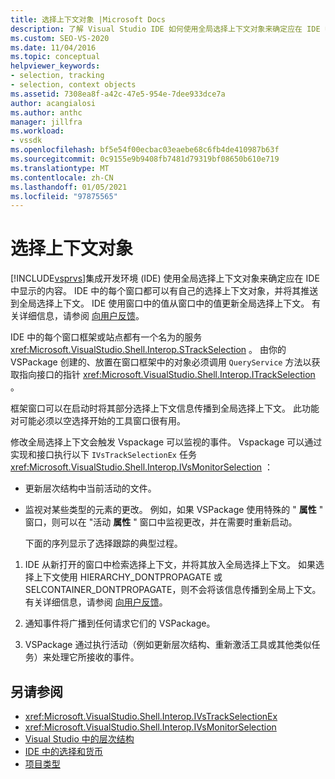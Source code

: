 ```yaml
---
title: 选择上下文对象 |Microsoft Docs
description: 了解 Visual Studio IDE 如何使用全局选择上下文对象来确定应在 IDE 中显示的内容。
ms.custom: SEO-VS-2020
ms.date: 11/04/2016
ms.topic: conceptual
helpviewer_keywords:
- selection, tracking
- selection, context objects
ms.assetid: 7308ea8f-a42c-47e5-954e-7dee933dce7a
author: acangialosi
ms.author: anthc
manager: jillfra
ms.workload:
- vssdk
ms.openlocfilehash: bf5e54f00ecbac03eaebe68c6fb4de410987b63f
ms.sourcegitcommit: 0c9155e9b9408fb7481d79319bf08650b610e719
ms.translationtype: MT
ms.contentlocale: zh-CN
ms.lasthandoff: 01/05/2021
ms.locfileid: "97875565"
---
```

# <a name="selection-context-objects"></a>选择上下文对象
[!INCLUDE[vsprvs](../../code-quality/includes/vsprvs_md.md)]集成开发环境 (IDE) 使用全局选择上下文对象来确定应在 IDE 中显示的内容。 IDE 中的每个窗口都可以有自己的选择上下文对象，并将其推送到全局选择上下文。 IDE 使用窗口中的值从窗口中的值更新全局选择上下文。 有关详细信息，请参阅 [向用户反馈](../../extensibility/internals/feedback-to-the-user.md)。

 IDE 中的每个窗口框架或站点都有一个名为的服务 <xref:Microsoft.VisualStudio.Shell.Interop.STrackSelection> 。 由你的 VSPackage 创建的、放置在窗口框架中的对象必须调用 `QueryService` 方法以获取指向接口的指针 <xref:Microsoft.VisualStudio.Shell.Interop.ITrackSelection> 。

 框架窗口可以在启动时将其部分选择上下文信息传播到全局选择上下文。 此功能对可能必须以空选择开始的工具窗口很有用。

 修改全局选择上下文会触发 Vspackage 可以监视的事件。 Vspackage 可以通过实现和接口执行以下 `IVsTrackSelectionEx` 任务 <xref:Microsoft.VisualStudio.Shell.Interop.IVsMonitorSelection> ：

- 更新层次结构中当前活动的文件。

- 监视对某些类型的元素的更改。 例如，如果 VSPackage 使用特殊的 " **属性** " 窗口，则可以在 "活动 **属性** " 窗口中监视更改，并在需要时重新启动。

  下面的序列显示了选择跟踪的典型过程。

1. IDE 从新打开的窗口中检索选择上下文，并将其放入全局选择上下文。 如果选择上下文使用 HIERARCHY_DONTPROPAGATE 或 SELCONTAINER_DONTPROPAGATE，则不会将该信息传播到全局上下文。 有关详细信息，请参阅 [向用户反馈](../../extensibility/internals/feedback-to-the-user.md)。

2. 通知事件将广播到任何请求它们的 VSPackage。

3. VSPackage 通过执行活动（例如更新层次结构、重新激活工具或其他类似任务）来处理它所接收的事件。

## <a name="see-also"></a>另请参阅
- <xref:Microsoft.VisualStudio.Shell.Interop.IVsTrackSelectionEx>
- <xref:Microsoft.VisualStudio.Shell.Interop.IVsMonitorSelection>
- [Visual Studio 中的层次结构](../../extensibility/internals/hierarchies-in-visual-studio.md)
- [IDE 中的选择和货币](../../extensibility/internals/selection-and-currency-in-the-ide.md)
- [项目类型](../../extensibility/internals/project-types.md)
